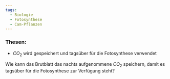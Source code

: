 ```yaml
---
tags:
  - Biologie
  - Fotosynthese
  - Cam-Pflanzen
---
```

### Thesen:
- $CO_2$ wird gespeichert und tagsüber für die Fotosynthese verwendet

Wie kann das Brutblatt das nachts aufgenommene $CO_{2}$ speichern, damit es tagsüber für die Fotosynthese zur Verfügung steht?


